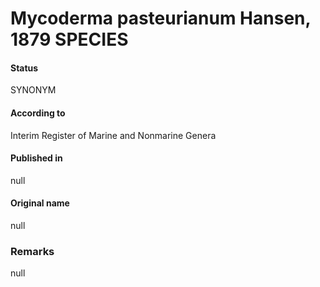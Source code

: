 # Mycoderma pasteurianum Hansen, 1879 SPECIES

#### Status
SYNONYM

#### According to
Interim Register of Marine and Nonmarine Genera

#### Published in
null

#### Original name
null

### Remarks
null